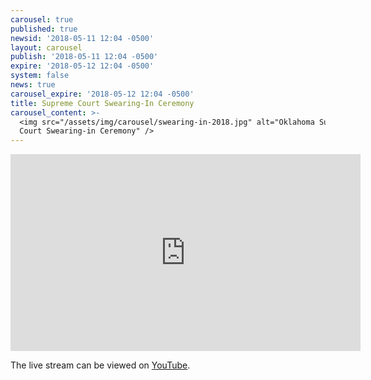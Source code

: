 ```yaml
---
carousel: true
published: true
newsid: '2018-05-11 12:04 -0500'
layout: carousel
publish: '2018-05-11 12:04 -0500'
expire: '2018-05-12 12:04 -0500'
system: false
news: true
carousel_expire: '2018-05-12 12:04 -0500'
title: Supreme Court Swearing-In Ceremony
carousel_content: >-
  <img src="/assets/img/carousel/swearing-in-2018.jpg" alt="Oklahoma Supreme
  Court Swearing-in Ceremony" />
---
```


<!--[if gt IE 8]><!-->
<iframe width="560" height="315" src="https://www.youtube.com/embed/dsohkpoc0K4?rel=0" frameborder="0" allow="autoplay; encrypted-media" allowfullscreen></iframe>
<!--<![endif]-->

The live stream can be viewed on [YouTube](https://youtu.be/dsohkpoc0K4).
